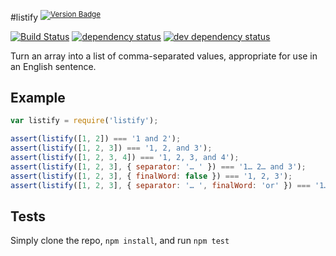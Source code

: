 #listify <sup>[![Version Badge][npm-version-svg]][npm-url]</sup>

[![Build Status][travis-svg]][travis-url]
[![dependency status][5]][6]
[![dev dependency status][7]][8]

Turn an array into a list of comma-separated values, appropriate for use in an English sentence.

## Example

```js
var listify = require('listify');

assert(listify([1, 2]) === '1 and 2');
assert(listify([1, 2, 3]) === '1, 2, and 3');
assert(listify([1, 2, 3, 4]) === '1, 2, 3, and 4');
assert(listify([1, 2, 3], { separator: '… ' }) === '1… 2… and 3');
assert(listify([1, 2, 3], { finalWord: false }) === '1, 2, 3');
assert(listify([1, 2, 3], { separator: '… ', finalWord: 'or' }) === '1… 2… or 3');
```

## Tests
Simply clone the repo, `npm install`, and run `npm test`

[npm-url]: https://npmjs.org/package/listify
[npm-version-svg]: http://vb.teelaun.ch/ljharb/listify.svg
[travis-svg]: https://travis-ci.org/ljharb/listify.svg
[travis-url]: https://travis-ci.org/ljharb/listify
[5]: https://david-dm.org/ljharb/listify.svg
[6]: https://david-dm.org/ljharb/listify
[7]: https://david-dm.org/ljharb/listify/dev-status.svg
[8]: https://david-dm.org/ljharb/listify#info=devDependencies



